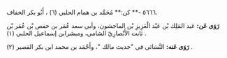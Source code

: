 ٥٦٦٦ -** كن:** مُحَمَّد بن همام الحلبي (٦) ، أَبُو بكر الخفاف.

**رَوَى عَن:** عَبد المَلِك بْن عَبْد الْعَزِيزِ بْن الماجشون، وأبي سعد عُمَر بن حفص بْن عُمَر بْن ثابت الأَنْصارِيّ الشامي، ومبشرابن إسماعيل الحلبي (١) .

**رَوَى عَنه:** النَّسَائي في "حديث مالك "، وأَحْمَد بن محمد ابن بكر القصير (٢) .